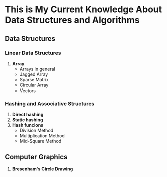 # This is My Current Knowledge About Data Structures and Algorithms

## Data Structures

### Linear Data Structures

1. **Array**
   - Arrays in general
   - Jagged Array
   - Sparse Matrix
   - Circular Array
   - Vectors

### Hashing and Associative Structures

1. **Direct hashing**
2. **Static hashing**
3. **Hash funcions**
   - Division Method
   - Multiplication Method
   - Mid-Square Method

## Computer Graphics

1. **Bresenham's Circle Drawing**
